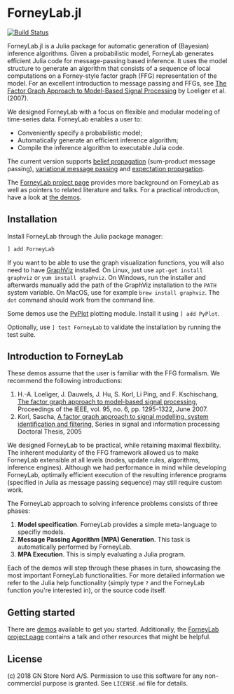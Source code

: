 ForneyLab.jl
============

[![Build Status](https://travis-ci.org/biaslab/ForneyLab.jl.svg?branch=master)](https://travis-ci.org/biaslab/ForneyLab.jl)

ForneyLab.jl is a Julia package for automatic generation of (Bayesian) inference algorithms. Given a probabilistic model, ForneyLab generates efficient Julia code for message-passing based inference. It uses the model structure to generate an algorithm that consists of a sequence of local computations on a Forney-style factor graph (FFG) representation of the model. For an excellent introduction to message passing and FFGs, see [The Factor Graph Approach to Model-Based Signal Processing](https://ieeexplore.ieee.org/document/4282128/) by Loeliger et al. (2007).

We designed ForneyLab with a focus on flexible and modular modeling of time-series data. ForneyLab enables a user to:

- Conveniently specify a probabilistic model;
- Automatically generate an efficient inference algorithm;
- Compile the inference algorithm to executable Julia code.

The current version supports [belief propagation](https://en.wikipedia.org/wiki/Belief_propagation) (sum-product message passing), [variational message passing](https://en.wikipedia.org/wiki/Variational_message_passing) and [expectation propagation](https://en.wikipedia.org/wiki/Expectation_propagation).

The [ForneyLab project page](http://forneylab.org) provides more background on ForneyLab as well as pointers to related literature and talks. For a practical introduction, have a look at [the demos](https://github.com/biaslab/ForneyLab.jl/tree/master/demo).


## Installation

Install ForneyLab through the Julia package manager:
```jl
] add ForneyLab
```
If you want to be able to use the graph visualization functions, you will also need to have [GraphViz](http://www.graphviz.org/) installed. On Linux, just use `apt-get install graphviz` or `yum install graphviz`. On Windows, run the installer and afterwards manually add the path of the GraphViz installation to the `PATH` system variable. On MacOS, use for example `brew install graphviz`. The `dot` command should work from the command line.

Some demos use the [PyPlot](https://github.com/stevengj/PyPlot.jl) plotting module. Install it using `] add PyPlot`.

Optionally, use `] test ForneyLab` to validate the installation by running the test suite.


## Introduction to ForneyLab

These demos assume that the user is familiar with the FFG formalism. We recommend the following introductions:

1. H.-A. Loeliger, J. Dauwels, J. Hu, S. Korl, Li Ping, and F. Kschischang,
[The factor graph approach to model-based signal processing](https://people.ee.ethz.ch/~papers/docu/aloe-jdau-juhu-skor-2007-1.pdf), Proceedings of the IEEE, vol. 95, no. 6, pp. 1295-1322, June 2007.
2. Korl, Sascha, [A factor graph approach to signal modelling, system identification and filtering](https://www.research-collection.ethz.ch/handle/20.500.11850/82737), Series in signal and information processing
Doctoral Thesis, 2005

We designed ForneyLab to be practical, while retaining maximal flexibility. The inherent modularity of the FFG framework allowed us to make ForneyLab extensible at all levels (nodes, update rules, algorithms, inference engines). Although we had performance in mind while developing ForneyLab, optimally efficient execution of the resulting inference programs (specified in Julia as message passing sequence) may still require custom work.  

The ForneyLab approach to solving inference problems consists of three phases:

1. **Model specification**. ForneyLab provides a simple meta-language to specifiy models.
2. **Message Passing Agorithm (MPA) Generation**. This task is automatically performed by ForneyLab.
3. **MPA Execution**. This is simply evaluating a Julia program.

Each of the demos will step through these phases in turn, showcasing the most important ForneyLab functionalities. For more detailed information we refer to the Julia help functionality (simply type `?` and the ForneyLab function you're interested in), or the source code itself.

## Getting started

There are [demos](https://github.com/biaslab/ForneyLab.jl/tree/master/demo) available to get you started.
Additionally, the [ForneyLab project page](http://forneylab.org) contains a talk and other resources that might be helpful.


## License

(c) 2018 GN Store Nord A/S. Permission to use this software for any non-commercial purpose is granted. See `LICENSE.md` file for details.
